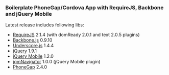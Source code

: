 ### Boilerplate PhoneGap/Cordova App with RequireJS, Backbone and jQuery Mobile

Latest release includes following libs:
- [RequireJS](http://requirejs.org/) 2.1.4 (with domReady 2.0.1 and text 2.0.5 plugins)
- [Backbone.js](http://backbonejs.org/) 0.9.10
- [Underscore.js](http://underscorejs.org/) 1.4.4
- [jQuery](http://jquery.com/) 1.9.1
- [jQuery Mobile](http://jquerymobile.com/) 1.2.0
- [jqmNavigator](https://github.com/pwalczyszyn/jqmNavigator) 1.0.0 (jQuery Mobile plugin)
- [PhoneGap](http://phonegap.com/) 2.4.0
